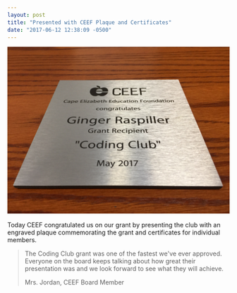 ```yaml
---
layout: post
title: "Presented with CEEF Plaque and Certificates"
date: "2017-06-12 12:38:09 -0500"
---
```


<img src="/images/grant-plaque.jpg">

Today CEEF congratulated us on our grant by presenting the club with an engraved plaque commemorating the grant and certificates for individual members.

>The Coding Club grant was one of the fastest we've ever approved.  Everyone on the board keeps talking about how great their presentation was and we look forward to see what they will achieve.
>
>Mrs. Jordan, CEEF Board Member
